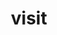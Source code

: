 ---
title: "visit"
layout: cache
categories: [package, v0.19]
meta: {"versions": ["3.2.2"], "compilers": ["gcc@=7.5.0"], "oss": ["ubuntu18.04"], "platforms": ["linux"], "targets": ["x86_64"], "stacks": ["data-vis-sdk"], "num_specs": 1, "num_specs_by_stack": {"data-vis-sdk": 1}}
spec_details: [{"hash": "se2slswoqo5krcam7u26bxoiojpipp2j", "compiler": "gcc@=7.5.0", "versions": ["3.2.2"], "os": "ubuntu18.04", "platform": "linux", "target": "x86_64", "variants": ["+adios2", "build_system=cmake", "build_type=RelWithDebInfo", "+conduit", "+gui", "+hdf5", "~ipo", "+mfem", "+mpi", "~osmesa", "patches=2c4c27f,70b2f94,9ae2769,f362758", "+plugins", "+python", "+silo", "~vtkm"], "stacks": ["data-vis-sdk"], "size": "-", "tarball": "https://binaries.spack.io/releases/v0.19/build_cache/linux-ubuntu18.04-x86_64/gcc-7.5.0/visit-3.2.2/linux-ubuntu18.04-x86_64-gcc-7.5.0-visit-3.2.2-se2slswoqo5krcam7u26bxoiojpipp2j.spack"}]
---